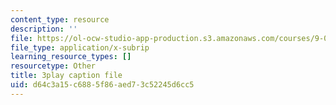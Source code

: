 ```yaml
---
content_type: resource
description: ''
file: https://ol-ocw-studio-app-production.s3.amazonaws.com/courses/9-00-introduction-to-psychology-fall-2004/d64c3a15c6885f86aed73c52245d6cc5_10491.vtt
file_type: application/x-subrip
learning_resource_types: []
resourcetype: Other
title: 3play caption file
uid: d64c3a15-c688-5f86-aed7-3c52245d6cc5
---
```

